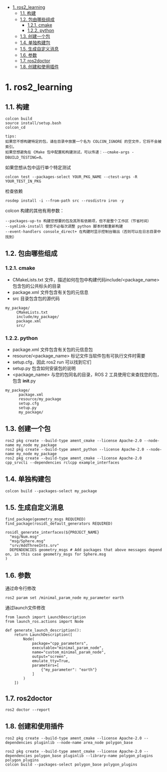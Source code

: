 <!--
 * @Author: error: error: git config user.name & please set dead value or install git && error: git config user.email & please set dead value or install git & please set dead value or install git
 * @Date: 2024-03-07 05:50:56
 * @LastEditors: error: error: git config user.name & please set dead value or install git && error: git config user.email & please set dead value or install git & please set dead value or install git
 * @LastEditTime: 2024-03-07 09:26:00
 * @FilePath: /ros2_learning/README.md
 * @Description: 
 * 
 * Copyright (c) 2024 by ${git_name_email}, All Rights Reserved. 
-->

- [1. ros2\_learning](#1-ros2_learning)
  - [1.1. 构建](#11-构建)
  - [1.2. 包由哪些组成](#12-包由哪些组成)
    - [1.2.1. cmake](#121-cmake)
    - [1.2.2. python](#122-python)
  - [1.3. 创建一个包](#13-创建一个包)
  - [1.4. 单独构建包](#14-单独构建包)
  - [1.5. 生成自定义消息](#15-生成自定义消息)
  - [1.6. 参数](#16-参数)
  - [1.7. ros2doctor](#17-ros2doctor)
  - [1.8. 创建和使用插件](#18-创建和使用插件)

# 1. ros2_learning

## 1.1. 构建
```
colcon build
source install/setup.bash
colcon_cd

tips:
如果您不想构建特定的包，请在目录中放置一个名为 COLCON_IGNORE 的空文件，它将不会被索引。
如果您想避免在 CMake 包中配置和构建测试，可以传递：--cmake-args -DBUILD_TESTING=0。
```

如果您想从包中运行单个特定测试

```
colcon test --packages-select YOUR_PKG_NAME --ctest-args -R YOUR_TEST_IN_PKG
```

检查依赖

```
rosdep install -i --from-path src --rosdistro iron -y
```

colcon 构建的其他有用参数：

```
--packages-up-to 构建您想要的包及其所有依赖项，但不是整个工作区（节省时间）
--symlink-install 使您不必每次调整 python 脚本时都重新构建
--event-handlers console_direct+ 在构建时显示控制台输出（否则可以在日志目录中找到）
```

## 1.2. 包由哪些组成

### 1.2.1. cmake

+ CMakeLists.txt 文件，描述如何在包中构建代码include/<package_name> 包含包的公共标头的目录
+ package.xml 文件包含有关包的元信息
+ src 目录包含包的源代码

```
my_package/
     CMakeLists.txt
     include/my_package/
     package.xml
     src/
```

### 1.2.2. python

+ package.xml 文件包含有关包的元信息包
+ resource/<package_name> 标记文件当软件包有可执行文件时需要 
+ setup.cfg，因此 ros2 run 可以找到它们
+ setup.py 包含如何安装包的说明
+ <package_name> 与您的包同名的目录，ROS 2 工具使用它来查找您的包，包含 __init__.py

```
my_package/
      package.xml
      resource/my_package
      setup.cfg
      setup.py
      my_package/
```
## 1.3. 创建一个包

```
ros2 pkg create --build-type ament_cmake --license Apache-2.0 --node-name my_node my_package
ros2 pkg create --build-type ament_python --license Apache-2.0 --node-name my_node my_package
ros2 pkg create --build-type ament_cmake --license Apache-2.0 cpp_srvcli --dependencies rclcpp example_interfaces
```
## 1.4. 单独构建包

```
colcon build --packages-select my_package
```

## 1.5. 生成自定义消息

```
find_package(geometry_msgs REQUIRED)
find_package(rosidl_default_generators REQUIRED)

rosidl_generate_interfaces(${PROJECT_NAME}
  "msg/Num.msg"
  "msg/Sphere.msg"
  "srv/AddThreeInts.srv"
  DEPENDENCIES geometry_msgs # Add packages that above messages depend on, in this case geometry_msgs for Sphere.msg
)
```

## 1.6. 参数

通过命令行修改
```
ros2 param set /minimal_param_node my_parameter earth
```

通过launch文件修改
```
from launch import LaunchDescription
from launch_ros.actions import Node

def generate_launch_description():
    return LaunchDescription([
        Node(
            package="cpp_parameters",
            executable="minimal_param_node",
            name="custom_minimal_param_node",
            output="screen",
            emulate_tty=True,
            parameters=[
                {"my_parameter": "earth"}
            ]
        )
    ])
```

## 1.7. ros2doctor

```
ros2 doctor --report
```

## 1.8. 创建和使用插件

```
ros2 pkg create --build-type ament_cmake --license Apache-2.0 --dependencies pluginlib --node-name area_node polygon_base

ros2 pkg create --build-type ament_cmake --license Apache-2.0 --dependencies polygon_base pluginlib --library-name polygon_plugins polygon_plugins
colcon build --packages-select polygon_base polygon_plugins
```
